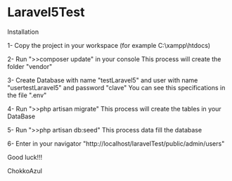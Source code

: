 # Laravel5Test

Installation

1- Copy the project in your workspace (for example C:\xampp\htdocs)

2- Run ">>composer update" in your console
	This process will create the folder "vendor"

3- Create Database with name "testLaravel5" and user with name "usertestLaravel5" and password "clave" 
	You can see this specifications in the file ".env"

4- Run ">>php artisan migrate"
	This process will create the tables in your DataBase

5- Run ">>php artisan db:seed"
	This process data fill the database

6- Enter in your navigator "http://localhost/laravelTest/public/admin/users"

Good luck!!!

ChokkoAzul


